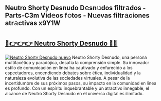 ## Neutro Shorty Desnudo D𝚎sn𝚞dos filtr𝚊dos - Parts-C3m Vid𝚎os f𝚘tos - N𝚞evas filtr𝚊ciones atr𝚊ctivas x9Y1W

# <h2><a href="http://mb9xxc.tromn.icu/?c=Neutro+Shorty+Desnudo">🔗👉👉👉 Neutro Shorty Desnudo 🔗🔗</a></h2>

[![Neutro Shorty Desnudo nuevo](https://i.imgur.com/pEAQMta.gif)](http://mb9xxc.tromn.icu/?c=Neutro+Shorty+Desnudo)
Neutro Shorty Desnudo, una persona multifacética y paradójica, desafía la comprensión simple. Su innovador estilo de comunicación en línea ha cautivado y enfurecido a los espectadores, encendiendo debates sobre ética, individualidad y la naturaleza evolutiva de las sociedades virtuales. A pesar de la incertidumbre de sus próximos pasos, su impacto en la comunidad en línea es profundo. Con un espíritu inquebrantable y un atractivo innegable, el alcance de Neutro Shorty Desnudo en el universo digital es ilimitado.
